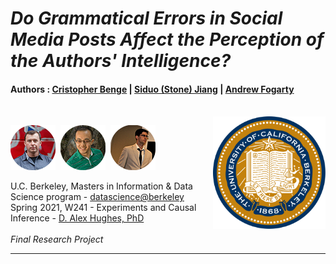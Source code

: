 *Do Grammatical Errors in Social Media Posts Affect the Perception of the Authors' Intelligence?*
==========================================================

#### Authors : [Cristopher Benge](https://cbenge509.github.io/) | [Siduo (Stone) Jiang](https://www.linkedin.com/in/siduojiang/) | [Andrew Fogarty](http://seekinginference.com/)

<br>
<img align="right" width="180" src="./images/ucb.png"/> 

[![](./images/cbenge.png)](https://cbenge509.github.io/)&nbsp;&nbsp;[![](./images/stone.png)](https://www.linkedin.com/in/siduojiang/)&nbsp;&nbsp;[![](./images/andrew.png)](http://seekinginference.com/)

U.C. Berkeley, Masters in Information & Data Science program - [datascience@berkeley](https://datascience.berkeley.edu/) <br>
Spring 2021, W241 - Experiments and Causal Inference - [D. Alex Hughes, PhD](https://www.ischool.berkeley.edu/people/d-alex-hughes)<br><br>
<i>Final Research Project</i>

---

